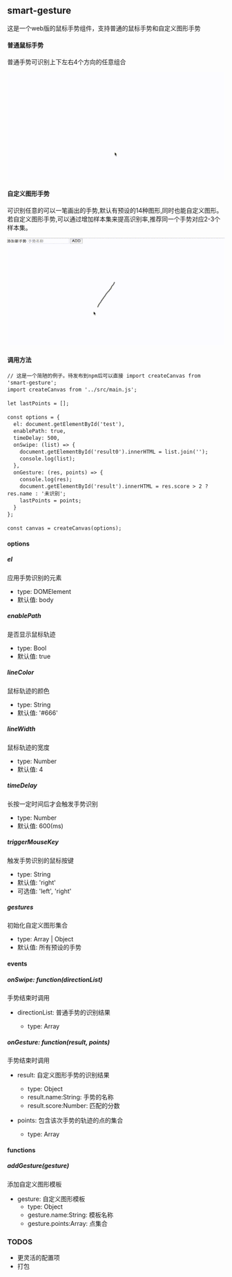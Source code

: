 ## smart-gesture

这是一个web版的鼠标手势组件，支持普通的鼠标手势和自定义图形手势

#### 普通鼠标手势

普通手势可识别上下左右4个方向的任意组合

![basic-gesture](images/basic-gesture.gif)

#### 自定义图形手势

可识别任意的可以一笔画出的手势,默认有预设的14种图形,同时也能自定义图形。若自定义图形手势,可以通过增加样本集来提高识别率,推荐同一个手势对应2-3个样本集。

![smart-gesture](images/smart-gesture.gif)

#### 调用方法

```
// 这是一个简陋的例子。待发布到npm后可以直接 import createCanvas from 'smart-gesture';
import createCanvas from '../src/main.js';

let lastPoints = [];

const options = {
  el: document.getElementById('test'),  
  enablePath: true,                     
  timeDelay: 500,                        
  onSwipe: (list) => {
    document.getElementById('result0').innerHTML = list.join('');
    console.log(list);
  },
  onGesture: (res, points) => {
    console.log(res);
    document.getElementById('result').innerHTML = res.score > 2 ? res.name : '未识别';
    lastPoints = points;
  }
};

const canvas = createCanvas(options);
```

#### options

##### el
应用手势识别的元素
- type: DOMElement
- 默认值: body

##### enablePath
是否显示鼠标轨迹
- type: Bool
- 默认值: true

##### lineColor
鼠标轨迹的颜色
- type: String
- 默认值: '#666'

##### lineWidth
鼠标轨迹的宽度
- type: Number
- 默认值: 4

##### timeDelay
长按一定时间后才会触发手势识别
- type: Number
- 默认值: 600(ms)

##### triggerMouseKey
触发手势识别的鼠标按键
- type: String
- 默认值: 'right'
- 可选值: 'left', 'right'

##### gestures
初始化自定义图形集合
- type: Array | Object
- 默认值: 所有预设的手势

#### events

##### onSwipe: function(directionList)
手势结束时调用
- directionList: 普通手势的识别结果

  - type: Array

##### onGesture: function(result, points)
手势结束时调用
- result: 自定义图形手势的识别结果

  - type: Object
  - result.name:String: 手势的名称
  - result.score:Number: 匹配的分数

- points: 包含该次手势的轨迹的点的集合

  - type: Array


#### functions

##### addGesture(gesture)
添加自定义图形模板
  - gesture: 自定义图形模板
    - type: Object
    - gesture.name:String: 模板名称
    - gesture.points:Array: 点集合


### TODOS
  - 更灵活的配置项
  - 打包
